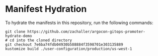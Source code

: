 # Manifest Hydration

To hydrate the manifests in this repository, run the following commands:

```shell
git clone https://github.com/zachaller/argocon-gitops-promoter-hydrate-demo
# cd into the cloned directory
git checkout 7e6ba74fdb04930b588884f3598701e303135889
kustomize build ./user-configuration/production/us-west-1
```

